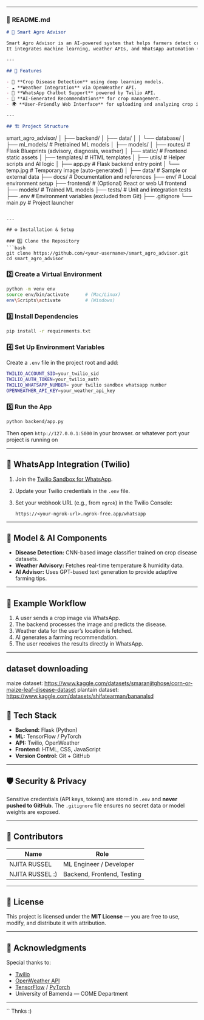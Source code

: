 


---

### 📘 **README.md**

```markdown
# 🌾 Smart Agro Advisor

Smart Agro Advisor is an AI-powered system that helps farmers detect crop diseases from images and receive personalized advice based on weather data and expert rules.  
It integrates machine learning, weather APIs, and WhatsApp automation (via Twilio) to deliver instant and accessible agricultural insights.

---

## 🚀 Features

- 📸 **Crop Disease Detection** using deep learning models.  
- ☁️ **Weather Integration** via OpenWeather API.  
- 💬 **WhatsApp Chatbot Support** powered by Twilio API.  
- 🧠 **AI-Generated Recommendations** for crop management.  
- 🌍 **User-Friendly Web Interface** for uploading and analyzing crop images.

---

## 🏗️ Project Structure

```

smart_agro_advisor/
│
├── backend/
│   ├── data/
│   │   └── database/
│   ├── ml_models/         # Pretrained ML models
│   ├── models/
│   ├── routes/            # Flask Blueprints (advisory, diagnosis, weather)
│   ├── static/            # Frontend static assets
│   ├── templates/         # HTML templates
│   ├── utils/             # Helper scripts and AI logic
│   ├── app.py             # Flask backend entry point
│   └── temp.jpg           # Temporary image (auto-generated)
│
├── data/                  # Sample or external data
├── docs/                  # Documentation and references
├── env/                   # Local environment setup
├── frontend/              # (Optional) React or web UI frontend
├── models/                # Trained ML models
├── tests/                 # Unit and integration tests
├── .env                   # Environment variables (excluded from Git)
├── .gitignore
└── main.py                # Project launcher

````

---

## ⚙️ Installation & Setup

### 1️⃣ Clone the Repository
```bash
git clone https://github.com/<your-username>/smart_agro_advisor.git
cd smart_agro_advisor
````

### 2️⃣ Create a Virtual Environment

```bash
python -m venv env
source env/bin/activate      # (Mac/Linux)
env\Scripts\activate         # (Windows)
```

### 3️⃣ Install Dependencies

```bash
pip install -r requirements.txt
```

### 4️⃣ Set Up Environment Variables

Create a `.env` file in the project root and add:

```bash
TWILIO_ACCOUNT_SID=your_twilio_sid
TWILIO_AUTH_TOKEN=your_twilio_auth
TWILIO_WHATSAPP_NUMBER= your twilio sandbox whatsapp number
OPENWEATHER_API_KEY=your_weather_api_key
```

### 5️⃣ Run the App

```bash
python backend/app.py
```

Then open `http://127.0.0.1:5000` in your browser. or whatever port your project is running on

---

## 📡 WhatsApp Integration (Twilio)

1. Join the [Twilio Sandbox for WhatsApp](https://www.twilio.com/whatsapp).
2. Update your Twilio credentials in the `.env` file.
3. Set your webhook URL (e.g., from `ngrok`) in the Twilio Console:

   ```
   https://<your-ngrok-url>.ngrok-free.app/whatsapp
   ```

---

## 🤖 Model & AI Components

* **Disease Detection:** CNN-based image classifier trained on crop disease datasets.
* **Weather Advisory:** Fetches real-time temperature & humidity data.
* **AI Advisor:** Uses GPT-based text generation to provide adaptive farming tips.

---

## 🧪 Example Workflow

1. A user sends a crop image via WhatsApp.
2. The backend processes the image and predicts the disease.
3. Weather data for the user’s location is fetched.
4. AI generates a farming recommendation.
5. The user receives the results directly in WhatsApp.

---
## dataset downloading
maize dataset: https://www.kaggle.com/datasets/smaranjitghose/corn-or-maize-leaf-disease-dataset
plantain dataset: https://www.kaggle.com/datasets/shifatearman/bananalsd

## 🧰 Tech Stack

* **Backend:** Flask (Python)
* **ML:** TensorFlow / PyTorch
* **API:** Twilio, OpenWeather
* **Frontend:** HTML, CSS, JavaScript
* **Version Control:** Git + GitHub

---

## 🛡️ Security & Privacy

Sensitive credentials (API keys, tokens) are stored in `.env` and **never pushed to GitHub**.
The `.gitignore` file ensures no secret data or model weights are exposed.

---

## 🤝 Contributors

| Name            | Role                       |
|-----------------| -------------------------- |
| NJITA RUSSEL    | ML Engineer / Developer    |
| NJITA RUSSEL :) | Backend, Frontend, Testing |

---

## 📜 License

This project is licensed under the **MIT License** — you are free to use, modify, and distribute it with attribution.

---

## 🌟 Acknowledgments

Special thanks to:

* [Twilio](https://www.twilio.com/)
* [OpenWeather API](https://openweathermap.org/api)
* [TensorFlow](https://www.tensorflow.org/) / [PyTorch](https://pytorch.org/)
* University of Bamenda — COME Department

---

``
Thnks :)
```
